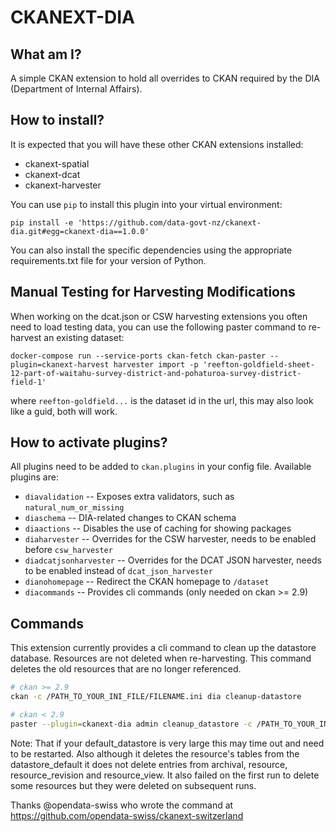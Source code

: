 # CKANEXT-DIA

## What am I?

A simple CKAN extension to hold all overrides to CKAN required by the DIA (Department
of Internal Affairs).

## How to install?

It is expected that you will have these other CKAN extensions installed:

- ckanext-spatial
- ckanext-dcat
- ckanext-harvester

You can use `pip` to install this plugin into your virtual environment:

```
pip install -e 'https://github.com/data-govt-nz/ckanext-dia.git#egg=ckanext-dia==1.0.0'
```

You can also install the specific dependencies using the appropriate requirements.txt file for your version of Python.

## Manual Testing for Harvesting Modifications

When working on the dcat.json or CSW harvesting extensions you often need to load testing data, you can use the following paster command to re-harvest an existing dataset:

```shell
docker-compose run --service-ports ckan-fetch ckan-paster --plugin=ckanext-harvest harvester import -p 'reefton-goldfield-sheet-12-part-of-waitahu-survey-district-and-pohaturoa-survey-district-field-1'
```

where `reefton-goldfield...` is the dataset id in the url, this may also look like a guid, both will work.

## How to activate plugins?

All plugins need to be added to `ckan.plugins` in your config file. Available
plugins are:

- `diavalidation` -- Exposes extra validators, such as `natural_num_or_missing`
- `diaschema` -- DIA-related changes to CKAN schema
- `diaactions` -- Disables the use of caching for showing packages
- `diaharvester` -- Overrides for the CSW harvester, needs to be enabled before `csw_harvester`
- `diadcatjsonharvester` -- Overrides for the DCAT JSON harvester, needs to be enabled instead of `dcat_json_harvester`
- `dianohomepage` -- Redirect the CKAN homepage to `/dataset`
- `diacommands` -- Provides cli commands (only needed on ckan >= 2.9)

## Commands

This extension currently provides a cli command to clean up the datastore database.
Resources are not deleted when re-harvesting. This command deletes the old resources that
are no longer referenced.

```bash
# ckan >= 2.9
ckan -c /PATH_TO_YOUR_INI_FILE/FILENAME.ini dia cleanup-datastore

# ckan < 2.9
paster --plugin=ckanext-dia admin cleanup_datastore -c /PATH_TO_YOUR_INI_FILE/FILENAME.ini
```

Note: That if your default_datastore is very large this may time out and need
to be restarted. Also although it deletes the resource's tables from the
datastore_default it does not delete entries from archival, resource,
resource_revision and resource_view.
It also failed on the first run to delete some resources but they were deleted on subsequent runs.

Thanks @opendata-swiss who wrote the command at https://github.com/opendata-swiss/ckanext-switzerland
